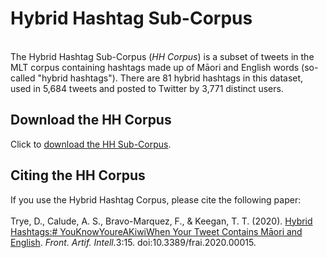 
# Hybrid Hashtag Sub-Corpus
<br>
The Hybrid Hashtag Sub-Corpus (<i>HH Corpus</i>) is a subset of tweets in the MLT corpus containing hashtags made up of Māori and English words (so-called "hybrid hashtags"). There are 81 hybrid hashtags in this dataset, used in 5,684 tweets and posted to Twitter by 3,771 distinct users.

## Download the HH Corpus
Click to <a href="../pics/hh_corpus.xlsx">download the HH Sub-Corpus</a>.

## Citing the HH Corpus
If you use the Hybrid Hashtag Corpus, please cite the following paper: <br><br>
Trye, D., Calude, A. S., Bravo-Marquez, F., & Keegan, T. T. (2020). [Hybrid Hashtags:# YouKnowYoureAKiwiWhen Your Tweet Contains Māori and English](https://www.frontiersin.org/articles/10.3389/frai.2020.00015/full). <i>Front. Artif. Intell.</i>3:15. doi:10.3389/frai.2020.00015.

